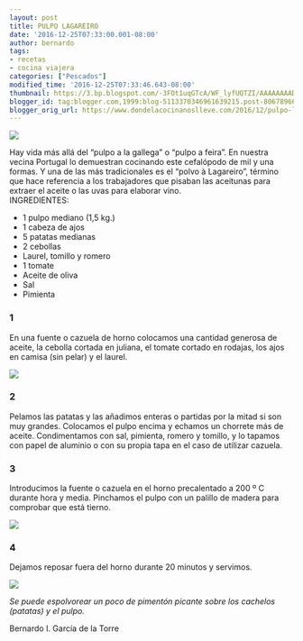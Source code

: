 ```yaml
---
layout: post
title: PULPO LAGAREIRO
date: '2016-12-25T07:33:00.001-08:00'
author: bernardo
tags:
- recetas
- cocina viajera
categories: ["Pescados"]
modified_time: '2016-12-25T07:33:46.643-08:00'
thumbnail: https://3.bp.blogspot.com/-3FOt1uqGTcA/WF_lyfUQTZI/AAAAAAAADQY/3EPJx5FFwy8xhx7GkymxpG3c0DZItNK9QCLcB/s400/05.JPG
blogger_id: tag:blogger.com,1999:blog-5113370346961639215.post-8067896651936537415
blogger_orig_url: https://www.dondelacocinanoslleve.com/2016/12/pulpo-lagareiro.html
---
```


![](https://3.bp.blogspot.com/-3FOt1uqGTcA/WF_lyfUQTZI/AAAAAAAADQY/3EPJx5FFwy8xhx7GkymxpG3c0DZItNK9QCLcB/s400/05.JPG)

  
Hay vida más allá del “pulpo a la gallega” o “pulpo a feira”. En nuestra vecina Portugal lo demuestran cocinando este cefalópodo de mil y una formas. Y una de las más tradicionales es el “polvo à Lagareiro”, término que hace referencia a los trabajadores que pisaban las aceitunas para extraer el aceite o las uvas para elaborar vino.  
INGREDIENTES:
* 1 pulpo mediano (1,5 kg.)
* 1 cabeza de ajos
* 5 patatas medianas
* 2 cebollas
* Laurel, tomillo y romero
* 1 tomate
* Aceite de oliva
* Sal
* Pimienta  




### 1

En una fuente o cazuela de horno colocamos una cantidad generosa de aceite, la cebolla cortada en juliana, el tomate cortado en rodajas, los ajos en camisa (sin pelar) y el laurel.  

![](https://3.bp.blogspot.com/-DX1jvOGI9x0/WF_mJC9pSTI/AAAAAAAADQc/k85Y5yHeuhge5BX7MtEHfyyW_3R2fWM8wCLcB/s320/03.JPG)

 

### 2

Pelamos las patatas y las añadimos enteras o partidas por la mitad si son muy grandes. Colocamos el pulpo encima y echamos un chorrete más de aceite. Condimentamos con sal, pimienta, romero y tomillo, y lo tapamos con papel de aluminio o con su propia tapa en el caso de utilizar cazuela.  

### 3

Introducimos la fuente o cazuela en el horno precalentado a 200 º C durante hora y media. Pinchamos el pulpo con un palillo de madera para comprobar que está tierno.  

![](https://3.bp.blogspot.com/-YzizbCKCpIk/WF_mbRzpL8I/AAAAAAAADQg/KfPTq_bw5IoWEmLiRgJKnHK3oBmwF_bOwCLcB/s320/04.JPG)

  
  

### 4

Dejamos reposar fuera del horno durante 20 minutos y servimos.  
  

![](https://3.bp.blogspot.com/-oi4Vdt4w2PE/WF_mns00VxI/AAAAAAAADQk/A1dBYmFI7SAzOObPiI_CVO75wB22sIMrwCLcB/s320/01.JPG)

  
_Se puede espolvorear un poco de pimentón picante sobre los cachelos (patatas) y el pulpo._  
  
Bernardo I. García de la Torre
